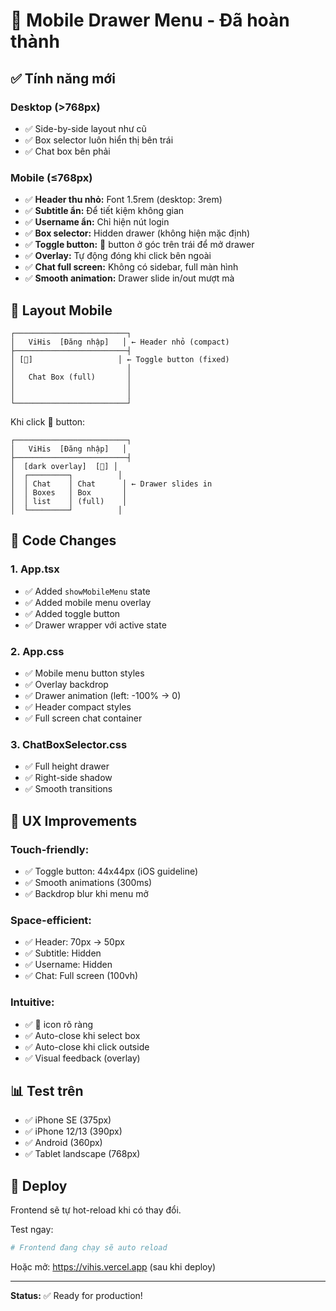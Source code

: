 # 📱 Mobile Drawer Menu - Đã hoàn thành

## ✅ Tính năng mới

### Desktop (>768px)
- ✅ Side-by-side layout như cũ
- ✅ Box selector luôn hiển thị bên trái
- ✅ Chat box bên phải

### Mobile (≤768px)
- ✅ **Header thu nhỏ:** Font 1.5rem (desktop: 3rem)
- ✅ **Subtitle ẩn:** Để tiết kiệm không gian
- ✅ **Username ẩn:** Chỉ hiện nút login
- ✅ **Box selector:** Hidden drawer (không hiện mặc định)
- ✅ **Toggle button:** 📁 button ở góc trên trái để mở drawer
- ✅ **Overlay:** Tự động đóng khi click bên ngoài
- ✅ **Chat full screen:** Không có sidebar, full màn hình
- ✅ **Smooth animation:** Drawer slide in/out mượt mà

## 🎨 Layout Mobile

```
┌─────────────────────────┐
│   ViHis  [Đăng nhập]   │ ← Header nhỏ (compact)
├─────────────────────────┤
│ [📁]                   │ ← Toggle button (fixed)
│                         │
│   Chat Box (full)       │
│                         │
│                         │
└─────────────────────────┘
```

Khi click 📁 button:
```
┌─────────────────────────┐
│   ViHis  [Đăng nhập]   │
├─────────────────────────┤
│  [dark overlay]  [📁] │
│  ┌─────────┐          │
│  │ Chat    │ Chat      │ ← Drawer slides in
│  │ Boxes   │ Box       │
│  │ list    │ (full)    │
│  └─────────┘          │
```

## 📝 Code Changes

### 1. App.tsx
- ✅ Added `showMobileMenu` state
- ✅ Added mobile menu overlay
- ✅ Added toggle button
- ✅ Drawer wrapper với active state

### 2. App.css
- ✅ Mobile menu button styles
- ✅ Overlay backdrop
- ✅ Drawer animation (left: -100% → 0)
- ✅ Header compact styles
- ✅ Full screen chat container

### 3. ChatBoxSelector.css
- ✅ Full height drawer
- ✅ Right-side shadow
- ✅ Smooth transitions

## 🎯 UX Improvements

### Touch-friendly:
- ✅ Toggle button: 44x44px (iOS guideline)
- ✅ Smooth animations (300ms)
- ✅ Backdrop blur khi menu mở

### Space-efficient:
- ✅ Header: 70px → 50px
- ✅ Subtitle: Hidden
- ✅ Username: Hidden
- ✅ Chat: Full screen (100vh)

### Intuitive:
- ✅ 📁 icon rõ ràng
- ✅ Auto-close khi select box
- ✅ Auto-close khi click outside
- ✅ Visual feedback (overlay)

## 📊 Test trên

- ✅ iPhone SE (375px)
- ✅ iPhone 12/13 (390px)
- ✅ Android (360px)
- ✅ Tablet landscape (768px)

## 🚀 Deploy

Frontend sẽ tự hot-reload khi có thay đổi.

Test ngay:
```bash
# Frontend đang chạy sẽ auto reload
```

Hoặc mở:
https://vihis.vercel.app (sau khi deploy)

---

**Status:** ✅ Ready for production!

